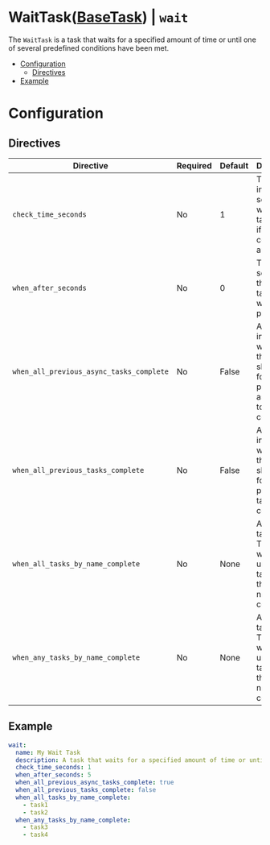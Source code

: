 # WaitTask([BaseTask](./base_task.md)) | `wait`
The `WaitTask` is a task that waits for a specified amount of time or until one of several predefined conditions have been met.

* [Configuration](#configuration)
  * [Directives](#directives)
* [Example](#example)

# Configuration

## Directives

| Directive                                | Required | Default | Description                                                                               |
|------------------------------------------|----------|---------|-------------------------------------------------------------------------------------------|
| `check_time_seconds`                     | No       | 1       | The time interval in seconds at which this task checks if its conditions are met.         |
| `when_after_seconds`                     | No       | 0       | The time in seconds that this task should wait before proceeding.                         |
| `when_all_previous_async_tasks_complete` | No       | False   | A flag indicating whether this task should wait for all previous async tasks to complete. |
| `when_all_previous_tasks_complete`       | No       | False   | A flag indicating whether this task should wait for all previous tasks to complete.       |
| `when_all_tasks_by_name_complete`        | No       | None    | A list of task names. This task will wait until all tasks with these names are complete.  |
| `when_any_tasks_by_name_complete`        | No       | None    | A list of task names. This task will wait until any task with these names is complete.    |

## Example

```yaml
wait:
  name: My Wait Task
  description: A task that waits for a specified amount of time or until a condition is met.
  check_time_seconds: 1
  when_after_seconds: 5
  when_all_previous_async_tasks_complete: true
  when_all_previous_tasks_complete: false
  when_all_tasks_by_name_complete:
    - task1
    - task2
  when_any_tasks_by_name_complete:
    - task3
    - task4
```
